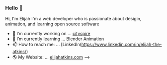 ### Hello 👋

Hi, I'm Elijah I'm a web developer who is passionate about desigin, animation, and learning open source software 

- 🔭 I’m currently working on ... [cityspire](https://c.cityspire.dev/)
- 🌱 I’m currently learning ... Blender Animation
- 📫 How to reach me: ... [LinkedIn(https://www.linkedin.com/in/elijah-the-atkins/)
- 🌎 My Website: ... [elijahatkins.com](https://elijahatkins.com)
-->
